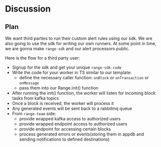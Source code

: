 # Discussion

## Plan

We want third parties to run their custom alert rules using our sdk. We are also going to use the sdk for writing our own runners. At some point in time, we are gonna make `range-sdk` and our alert processors public.

Here is the flow for a third party user:

- Signup for the sdk and get your unique `range-sdk-code`
- Write the code for your worker in TS similar to our template:
  - define the necessary caller function: `onBlock` or `onTransaction` or `onMessage`
  - pass them into our Range.init() function
- After running the init() function, the worker will listen for incoming block tasks from kafka topics
- Once a block is received, the worker will process it
- Any generated events will be sent back to a rabbitmq queue
- From `range-team` side:
  - provide wrapped kafka access to authorized users
  - provide wrapped endpoint access to authorized users
  - provide endpoint for accessing certain blocks
  - process generated errors or events(storing them in appdb and sending notifications to defined destinations)
